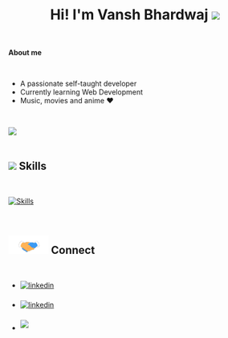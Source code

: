 <h1 align="center"><b>Hi! I'm Vansh Bhardwaj </b><img src="https://media.giphy.com/media/hvRJCLFzcasrR4ia7z/giphy.gif" width="35"></h1>

<br>

**About me**

<br>

- A passionate self-taught developer
- Currently learning Web Development
- Music, movies and anime ❤️

<br>

<img src="https://user-images.githubusercontent.com/73097560/115834477-dbab4500-a447-11eb-908a-139a6edaec5c.gif"><br><br>

## <img src="https://media2.giphy.com/media/QssGEmpkyEOhBCb7e1/giphy.gif?cid=ecf05e47a0n3gi1bfqntqmob8g9aid1oyj2wr3ds3mg700bl&rid=giphy.gif" width ="25"><b> Skills </b>

<br>

[![Skills](https://skillicons.dev/icons?i=js,react,html,css,figma,mongo,expressjs,c,cpp,tailwind&perline=4)](https://skillicons.dev)

<br>

## <img src="https://github.com/0xAbdulKhalid/0xAbdulKhalid/raw/main/assets/mdImages/handshake.gif" width ="80"><b> Connect </b>

<br>
<div align='left'>

<ul>

<li>
<a href="https://instagram.com/vanxh___" target="_blank">
<img src="https://img.shields.io/badge/instagram:  vansh-%2300acee.svg?color=DD2A7B&style=for-the-badge&logo=instagram&logoColor=white" alt=linkedin style="margin-bottom: 5px;"/>
</a>
</li>

<br>

<li>
<a href="https://linkedin.com/in/vansh-bhardwaj-76a722194" target="_blank">
<img src="https://img.shields.io/badge/linkedin:  vansh-%2300acee.svg?color=405DE6&style=for-the-badge&logo=linkedin&logoColor=white" alt=linkedin style="margin-bottom: 5px;"/>
</a>
</li>

<br>

<li>
<a href="mailto:bhardwajvansh26@gmail.com" target="_blank">
<img src="https://img.shields.io/badge/gmail:  vansh-%23EA4335.svg?style=for-the-badge&logo=gmail&logoColor=white" t=mail style="margin-bottom: 5px;" />
</a>
</li>
	
</ul>
</div>
